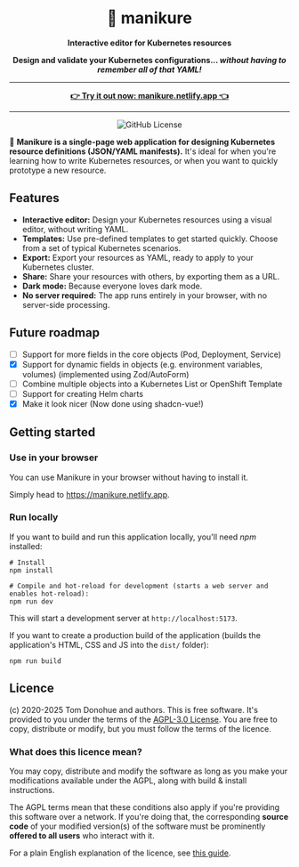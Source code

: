 <div align="center">
    <h1>💅 manikure</h1>
    <p><strong>Interactive editor for Kubernetes resources</strong></p>
    <p><strong>Design and validate your Kubernetes configurations... <em>without having to remember all of that YAML!</em></strong></p>
</div>

<hr/>

<p align="center">
    <a href="https://manikure.netlify.app"><strong>👉 Try it out now: manikure.netlify.app 👈</strong></a>
</p>

<hr/>

<div align="center">
    <img alt="GitHub License" src="https://img.shields.io/github/license/monodot/manikure">
</div>

🔎 **Manikure is a single-page web application for designing Kubernetes resource definitions (JSON/YAML manifests).** It's ideal for when you're learning how to write Kubernetes resources, or when you want to quickly prototype a new resource.

## Features

- **Interactive editor:** Design your Kubernetes resources using a visual editor, without writing YAML.
- **Templates:** Use pre-defined templates to get started quickly. Choose from a set of typical Kubernetes scenarios.
- **Export:** Export your resources as YAML, ready to apply to your Kubernetes cluster.
- **Share:** Share your resources with others, by exporting them as a URL.
- **Dark mode:** Because everyone loves dark mode.
- **No server required:** The app runs entirely in your browser, with no server-side processing.

## Future roadmap

- [ ] Support for more fields in the core objects (Pod, Deployment, Service)
- [x] Support for dynamic fields in objects (e.g. environment variables, volumes) (implemented using Zod/AutoForm)
- [ ] Combine multiple objects into a Kubernetes List or OpenShift Template
- [ ] Support for creating Helm charts
- [x] Make it look nicer (Now done using shadcn-vue!)

## Getting started

### Use in your browser

You can use Manikure in your browser without having to install it.

Simply head to https://manikure.netlify.app.

### Run locally

If you want to build and run this application locally, you'll need _npm_ installed:

```shell
# Install
npm install

# Compile and hot-reload for development (starts a web server and enables hot-reload):
npm run dev
```

This will start a development server at `http://localhost:5173`.

If you want to create a production build of the application (builds the application's HTML, CSS and JS into the `dist/` folder):

```
npm run build
```

## Licence

(c) 2020-2025 Tom Donohue and authors. This is free software. It's provided to you under the terms of the [AGPL-3.0 License](LICENSE). You are free to copy, distribute or modify, but you must follow the terms of the licence.

### What does this licence mean?

You may copy, distribute and modify the software as long as you make your modifications available under the AGPL, along with build & install instructions.

The AGPL terms mean that these conditions also apply if you're providing this software over a network. If you're doing that, the corresponding **source code** of your modified version(s) of the software must be prominently **offered to all users** who interact with it.

For a plain English explanation of the licence, see [this guide](https://www.tldrlegal.com/license/gnu-affero-general-public-license-v3-agpl-3-0).
